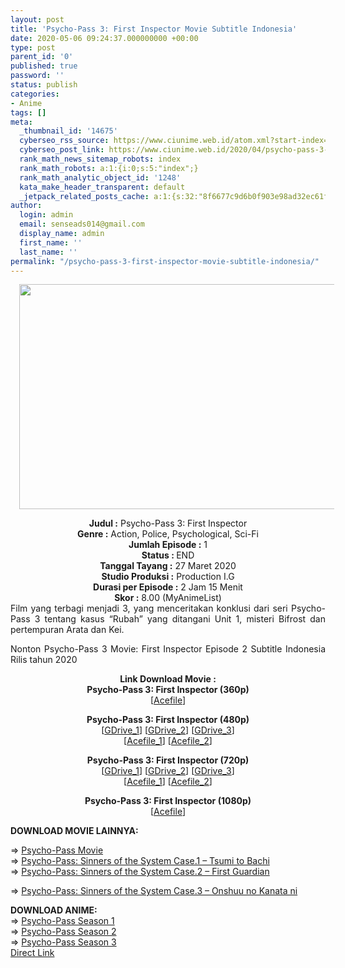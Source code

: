 ```yaml
---
layout: post
title: 'Psycho-Pass 3: First Inspector Movie Subtitle Indonesia'
date: 2020-05-06 09:24:37.000000000 +00:00
type: post
parent_id: '0'
published: true
password: ''
status: publish
categories:
- Anime
tags: []
meta:
  _thumbnail_id: '14675'
  cyberseo_rss_source: https://www.ciunime.web.id/atom.xml?start-index=751&max-results=150
  cyberseo_post_link: https://www.ciunime.web.id/2020/04/psycho-pass-3-first-inspector-movie.html
  rank_math_news_sitemap_robots: index
  rank_math_robots: a:1:{i:0;s:5:"index";}
  rank_math_analytic_object_id: '1248'
  kata_make_header_transparent: default
  _jetpack_related_posts_cache: a:1:{s:32:"8f6677c9d6b0f903e98ad32ec61f8deb";a:2:{s:7:"expires";i:1653337394;s:7:"payload";a:3:{i:0;a:1:{s:2:"id";i:26012;}i:1;a:1:{s:2:"id";i:26017;}i:2;a:1:{s:2:"id";i:26019;}}}}
author:
  login: admin
  email: senseads014@gmail.com
  display_name: admin
  first_name: ''
  last_name: ''
permalink: "/psycho-pass-3-first-inspector-movie-subtitle-indonesia/"
---
```

<div class="separator" style="clear: both; text-align: center;"><a href="https://1.bp.blogspot.com/-fc-H0jRI43E/XoS4fs7Mr-I/AAAAAAAAd_M/meXxxQc609I8U9FGNzb9Uenn9mdspxeAwCLcBGAsYHQ/s1600/Psycho-Pass%2B3%2B-%2BFirst%2BInspector.jpg" imageanchor="1" style="margin-left: 1em; margin-right: 1em;"><img border="0" data-original-height="720" data-original-width="1280" height="360" src="{{ site.baseurl }}/assets/2020/05/Psycho-Pass%2B3%2B-%2BFirst%2BInspector.jpg" width="640" /></a></div>
<p>
<div style="text-align: center;"><b>Judul :</b>&nbsp;Psycho-Pass 3: First Inspector</div>
<div style="text-align: center;"><b>Genre :</b>&nbsp;<b></b>Action, Police, Psychological, Sci-Fi</div>
<div style="text-align: center;"><b>Jumlah Episode :</b>&nbsp;1<br /><b>Status :&nbsp;</b>END<br /><b>Tanggal Tayang :</b>&nbsp;27 Maret 2020<br /><b>Studio Produksi :</b>&nbsp;<b></b>Production I.G<br /><b>Durasi per Episode :</b>&nbsp;2 Jam 15 Menit</div>
<div style="text-align: center;"><b>Skor :</b>&nbsp;8.00 (MyAnimeList)</div>
<div style="text-align: center;"></div>
<div style="text-align: justify;">Film yang terbagi menjadi 3, yang menceritakan konklusi dari seri Psycho-Pass 3 tentang kasus “Rubah” yang ditangani Unit 1, misteri Bifrost dan pertempuran Arata dan Kei.</p>
<p>Nonton Psycho-Pass 3 Movie: First Inspector Episode 2 Subtitle Indonesia Rilis tahun 2020</p></div>
<div style="text-align: justify;"></div>
<div style="text-align: justify;"></div>
<div style="text-align: center;"><b>Link Download Movie&nbsp;:</b></div>
<div style="text-align: center;">
<div style="text-align: center;"><b>Psycho-Pass 3: First Inspector (360p)</b></div>
</div>
<div style="text-align: center;">[<a href="https://acefile.co/f/20997576/maxnime-pp-3-first-inspector-01-360p-mp4" target="_blank" rel="noopener">Acefile</a>]</p>
</div>
<div style="text-align: center;"><b>Psycho-Pass 3: First Inspector</b><b>&nbsp;(480p)</b><br />[<a href="https://drive.google.com/uc?id=1RLrRwAfEJ_I_uZaZyDQPLg6GHv_lVvf-" target="_blank" rel="noopener">GDrive_1</a>] [<a href="https://drive.google.com/uc?id=1cHULW2QssHZWL70OeU9bKy1k18Lr2dzT" target="_blank" rel="noopener">GDrive_2</a>] [<a href="https://drive.google.com/uc?id=1tmQeaxNZ0jKJsPChqfNMhATKx5zqABws" target="_blank" rel="noopener">GDrive_3</a>]</div>
<div style="text-align: center;">[<a href="https://acefile.co/f/21102122/wibudesu-com-pp-3-inspektur-awal-01-480p-rar" target="_blank" rel="noopener">Acefile_1</a>] [<a href="https://acefile.co/f/20997578/maxnime-pp-3-first-inspector-01-480p-mkv" target="_blank" rel="noopener">Acefile_2</a>]</p>
<p><b>Psycho-Pass 3: First Inspector</b><b>&nbsp;(720p)</b><br />[<a href="https://drive.google.com/uc?id=1Ce0zSpSaq6o7AeEr1HUqK821W635OihJ" target="_blank" rel="noopener">GDrive_1</a>] [<a href="https://drive.google.com/uc?id=1q4Lnbi93lV3RXuMcZf19Czxg_cO6WnbI" target="_blank" rel="noopener">GDrive_2</a>] [<a href="https://drive.google.com/uc?id=1RzxfSRjp23FuptI9_oTa3y51JcM9si5j" target="_blank" rel="noopener">GDrive_3</a>]<br />[<a href="https://acefile.co/f/21102120/wibudesu-com-pp-3-inspektur-awal-01-720p-rar" target="_blank" rel="noopener">Acefile_1</a>] [<a href="https://acefile.co/f/20997580/maxnime-pp-3-first-inspector-01-720p-mp4" target="_blank" rel="noopener">Acefile_2</a>]</p>
<div style="text-align: center;">
<div style="text-align: center;"><b>Psycho-Pass 3: First Inspector (1080p)</b></div>
</div>
<div style="text-align: center;">[<a href="https://acefile.co/f/20997583/maxnime-pp-3-first-inspector-01-1080p-mp4" target="_blank" rel="noopener">Acefile</a>]</p>
</div>
<div style="text-align: justify;"><b>DOWNLOAD MOVIE&nbsp;</b><b>LAINNYA</b><b>:</b></p>
<p>=&gt;&nbsp;<a href="https://www.ciunime.web.id/2019/01/psycho-pass-movie-subtitle-indonesia.html" target="_blank" rel="noopener">Psycho-Pass Movie</a><br />=&gt;&nbsp;<a href="https://www.ciunime.web.id/2019/10/psycho-pass-sinners-of-system-case1.html" target="_blank" rel="noopener">Psycho-Pass: Sinners of the System Case.1 – Tsumi to Bachi</a><br /><span style="text-align: left;">=&gt;&nbsp;</span><a href="https://www.ciunime.web.id/2019/10/psycho-pass-sinners-of-system-case2.html" style="text-align: left;" target="_blank" rel="noopener">Psycho-Pass: Sinners of the System Case.2 – First Guardian</a>
<div style="text-align: left;">=&gt;&nbsp;<a href="https://www.ciunime.web.id/2019/10/psycho-pass-sinners-of-system-case3.html" target="_blank" rel="noopener">Psycho-Pass: Sinners of the System Case.3 – Onshuu no Kanata ni</a></p>
</div>
</div>
<div style="text-align: justify;"><b>DOWNLOAD ANIME:</b></div>
<div style="text-align: justify;">=&gt;&nbsp;<a href="https://www.ciunime.web.id/2019/01/psycho-pass-season-1-episode-01-22-end.html" target="_blank" rel="noopener">Psycho-Pass Season 1</a></div>
<div style="text-align: justify;">=&gt;&nbsp;<a href="https://www.ciunime.web.id/2019/01/psycho-pass-season-2-episode-01-11-end.html" target="_blank" rel="noopener">Psycho-Pass Season 2</a><br />=&gt;&nbsp;<a href="https://www.ciunime.web.id/2019/12/psycho-pass-season-3-episode-01-08-end.html" target="_blank" rel="noopener">Psycho-Pass Season 3</a></div>
<div style="text-align: justify;"></div>
</div>
<link rel="stylesheet" href="https://cdnjs.cloudflare.com/ajax/libs/font-awesome/4.7.0/css/font-awesome.min.css" />
<div class="divbtn"> <a href="https://handymansurrender.com/fihup8buzv?key=94550f7ce39444073321dde3b8782f97" class="btn"><i class="fa fa-download"></i> Direct Link</a> </div>
